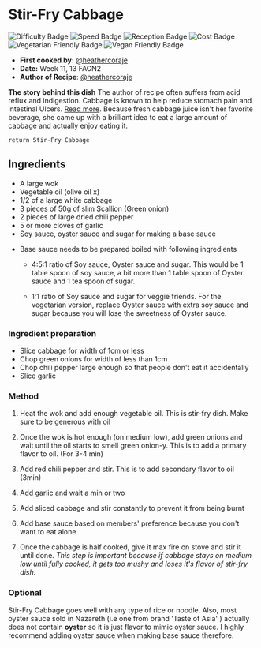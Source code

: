 # Stir-Fry Cabbage

![Difficulty Badge](https://img.shields.io/badge/Difficulty-29%25-green.svg)
![Speed Badge](https://img.shields.io/badge/Speed-0.5hr-green.svg)
![Reception Badge](https://img.shields.io/badge/Reception-Positive-green.svg)
![Cost Badge](https://img.shields.io/badge/Cost-VeryCheap-brightgreen.svg)
![Vegetarian Friendly Badge](https://img.shields.io/badge/Vegetarian-True-brightgreen.svg)
![Vegan Friendly Badge](https://img.shields.io/badge/Vegan-True-brightgreen.svg)

* **First cooked by:** [@heathercoraje](https://github.com/Heathercoraje)
* **Date:** Week 11, 13 FACN2
* **Author of Recipe**: [@heathercoraje](https://github.com/Heathercoraje)

**The story behind this dish**
The author of recipe often suffers from acid reflux and indigestion. Cabbage is known to help reduce stomach pain and intestinal Ulcers.
[Read more](https://www.ncbi.nlm.nih.gov/pmc/articles/PMC1643665/). Because fresh cabbage juice isn't her favorite beverage, she came up with a brilliant idea to eat a large amount of cabbage and actually enjoy eating it.

```
return Stir-Fry Cabbage
```

## Ingredients

* A large wok
* Vegetable oil (olive oil x)
* 1/2 of a large white cabbage
* 3 pieces of 50g of slim Scallion (Green onion)
* 2 pieces of large dried chili pepper
* 5 or more cloves of garlic
* Soy sauce, oyster sauce and sugar for making a base sauce

- Base sauce needs to be prepared boiled with following ingredients
  * 4:5:1 ratio of Soy sauce, Oyster sauce and sugar.
    This would be 1 table spoon of soy sauce, a bit more than 1 table spoon of Oyster sauce and 1 tea spoon of sugar. 


  * 1:1 ratio of Soy sauce and sugar for veggie friends.
    For the vegetarian version, replace Oyster sauce with extra soy sauce and sugar because you will lose the sweetness of Oyster sauce.

### Ingredient preparation

* Slice cabbage for width of 1cm or less
* Chop green onions for width of less than 1cm
* Chop chili pepper large enough so that people don't eat it accidentally
* Slice garlic

### Method

1. Heat the wok and add enough vegetable oil. This is stir-fry dish. Make sure to be generous with oil

2. Once the wok is hot enough (on medium low), add green onions and wait until the oil starts to smell green onion-y. This is to add a primary flavor to oil. (For 3-4 min)

3. Add red chili pepper and stir. This is to add secondary flavor to oil (3min)

4. Add garlic and wait a min or two

5. Add sliced cabbage and stir constantly to prevent it from being burnt

6. Add base sauce based on members' preference because you don't want to eat alone

7. Once the cabbage is half cooked, give it max fire on stove and stir it until done.
   _This step is important because if cabbage stays on medium low until fully cooked, it gets too mushy and loses it's flavor of stir-fry dish._

### Optional

Stir-Fry Cabbage goes well with any type of rice or noodle. Also, most oyster sauce sold in Nazareth (i.e one from brand 'Taste of Asia' ) actually does not contain **oyster** so it is just flavor to mimic oyster sauce. I highly recommend adding oyster sauce when making base sauce therefore.
